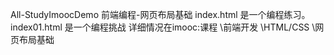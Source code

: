All-StudyImoocDemo
前端编程-网页布局基础 
index.html  是一个编程练习。
index01.html  是一个编程挑战
详细情况在imooc:课程 \前端开发 \HTML/CSS \网页布局基础
